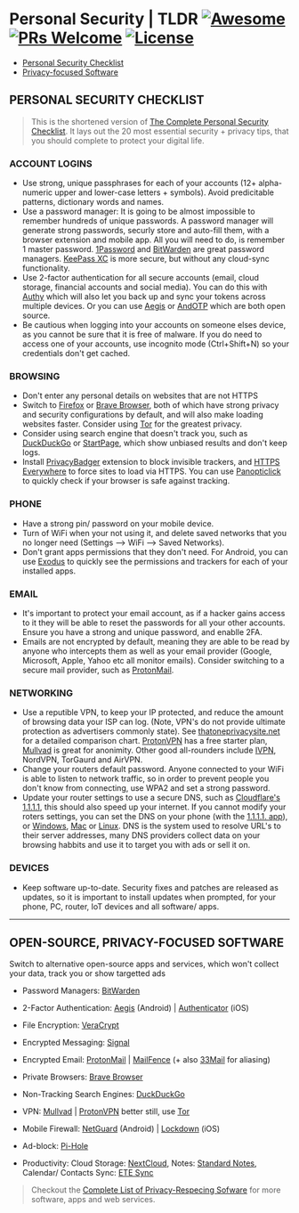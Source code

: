 # Personal Security | TLDR [![Awesome](https://awesome.re/badge-flat2.svg)](https://awesome.re) [![PRs Welcome](https://img.shields.io/badge/PRs-welcome-brightgreen.svg?style=flat-square)](http://makeapullrequest.com) [![License](https://img.shields.io/badge/LICENSE-CC_BY_4.0-00a2ff?&style=flat-square)](https://creativecommons.org/licenses/by/4.0/)

- [Personal Security Checklist](#personal-security-checklist)
- [Privacy-focused Software](#open-source-privacy-focused-software)

## PERSONAL SECURITY CHECKLIST

> This is the shortened version of [The Complete Personal Security Checklist](https://github.com/Lissy93/personal-security-checklist/blob/master/README.md). 
It lays out the 20 most essential security + privacy tips, that you should complete to protect your digital life.


### ACCOUNT LOGINS
- Use strong, unique passphrases for each of your accounts (12+ alpha-numeric upper and lower-case letters + symbols). Avoid predicitable patterns, dictionary words and names.
- Use a password manager: It is going to be almost impossible to remember hundreds of unique passwords. A password manager will generate strong passwords, securly store and auto-fill them, with a browser extension and mobile app. All you will need to do, is remember 1 master password. [1Password](https://1password.com/) and [BitWarden](https://bitwarden.com/) are great password managers. [KeePass XC](https://keepassxc.org/) is more secure, but without any cloud-sync functionality.
- Use 2-factor authentication for all secure accounts (email, cloud storage, financial accounts and social media). You can do this with [Authy](https://authy.com/) which will also let you back up and sync your tokens across multiple devices. Or you can use [Aegis](https://getaegis.app/) or [AndOTP](https://github.com/andOTP/andOTP) which are both open source.
- Be cautious when logging into your accounts on someone elses device, as you cannot be sure that it is free of malware. If you do need to access one of your accounts, use incognito mode (Ctrl+Shift+N) so your credentials don't get cached.


### BROWSING
- Don't enter any personal details on websites that are not HTTPS
- Switch to [Firefox](https://www.mozilla.org/en-GB/firefox/new/) or [Brave Browser](https://brave.com/?ref=ali721), both of which have strong privacy and security configurations by default, and will also make loading websites faster. Consider using [Tor](https://www.torproject.org/) for the greatest privacy.
- Consider using search engine that doesn't track you, such as [DuckDuckGo](https://duckduckgo.com/) or [StartPage](https://www.startpage.com/), which show unbiased results and don't keep logs.
- Install [PrivacyBadger](https://www.eff.org/privacybadger) extension to block invisible trackers, and [HTTPS Everywhere](https://www.eff.org/https-everywhere) to force sites to load via HTTPS. You can use [Panopticlick](https://panopticlick.eff.org/) to quickly check if your browser is safe against tracking.


### PHONE
- Have a strong pin/ password on your mobile device.
- Turn of WiFi when your not using it, and delete saved networks that you no longer need (Settings --> WiFi --> Saved Networks).
- Don't grant apps permissions that they don't need. For Android, you can use [Exodus](https://exodus-privacy.eu.org/en/) to quickly see the permissions and trackers for each of your installed apps.


### EMAIL
- It's important to protect your email account, as if a hacker gains access to it they will be able to reset the passwords for all your other accounts. Ensure you have a strong and unique password, and enablle 2FA.
- Emails are not encrypted by default, meaning they are able to be read by anyone who intercepts them as well as your email provider (Google, Microsoft, Apple, Yahoo etc all monitor emails). Consider switching to a secure mail provider, such as [ProtonMail](https://protonmail.com/).


### NETWORKING
- Use a reputible VPN, to keep your IP protected, and reduce the amount of browsing data your ISP can log. (Note, VPN's do not provide ultimate protection as advertisers commonly state). See [thatoneprivacysite.net](https://thatoneprivacysite.net/) for a detailed comparison chart. [ProtonVPN](https://protonvpn.com/) has a free starter plan, [Mullvad](https://mullvad.net/) is great for anonimity. Other good all-rounders include [IVPN](https://www.ivpn.net/), NordVPN, TorGaurd and AirVPN.
- Change your routers default password. Anyone connected to your WiFi is able to listen to network traffic, so in order to prevent people you don't know from connecting, use WPA2 and set a strong password.
- Update your router settings to use a secure DNS, such as [Cloudflare's 1.1.1.1](https://1.1.1.1/dns/), this should also speed up your internet. If you cannot modify your roters settings, you can set the DNS on your phone (with the [1.1.1.1. app](https://1.1.1.1/)), or [Windows](https://developers.cloudflare.com/1.1.1.1/setting-up-1.1.1.1/windows/), [Mac](https://developers.cloudflare.com/1.1.1.1/setting-up-1.1.1.1/mac/) or [Linux](https://developers.cloudflare.com/1.1.1.1/setting-up-1.1.1.1/linux/). DNS is the system used to resolve URL's to their server addresses, many DNS providers collect data on your browsing habbits and use it to target you with ads or sell it on. 


### DEVICES
- Keep software up-to-date. Security fixes and patches are released as updates, so it is important to install updates when prompted, for your phone, PC, router, IoT devices and all software/ apps.

----


## OPEN-SOURCE, PRIVACY-FOCUSED SOFTWARE

Switch to alternative open-source apps and services, which won't collect your data, track you or show targetted ads 

- Password Managers: [BitWarden]
- 2-Factor Authentication: [Aegis] (Android) | [Authenticator] (iOS)
- File Encryption: [VeraCrypt]
- Encrypted Messaging: [Signal]
- Encrypted Email: [ProtonMail] | [MailFence] (+ also [33Mail] for aliasing)
- Private Browsers: [Brave Browser]
- Non-Tracking Search Engines: [DuckDuckGo]
- VPN: [Mullvad] | [ProtonVPN]  better still, use [Tor]
- Mobile Firewall: [NetGuard] (Android) | [Lockdown] (iOS)
- Ad-block: [Pi-Hole]

- Productivity: Cloud Storage: [NextCloud], Notes: [Standard Notes], Calendar/ Contacts Sync: [ETE Sync]

> Checkout the [Complete List of Privacy-Respecing Sofware](https://github.com/Lissy93/personal-security-checklist/blob/master/6_Privacy_Respecting_Software.md) for more software, apps and web services.

[BitWarden]: https://bitwarden.com
[Aegis]: https://getaegis.app
[Authenticator]: https://mattrubin.me/authenticator
[VeraCrypt]: https://www.veracrypt.fr
[Tor]: https://www.torproject.org
[Pi-Hole]: https://pi-hole.net
[Mullvad]: https://mullvad.net
[ProtonVPN]: https://protonvpn.com
[NetGuard]: https://www.netguard.me
[Lockdown]: https://lockdownhq.com
[33Mail]: http://33mail.com/Dg0gkEA
[Signal]: https://signal.org
[ProtonMail]: https://protonmail.com
[MailFence]: https://mailfence.com?src=digitald
[Brave Browser]: https://brave.com/?ref=ali721
[DuckDuckGo]: https://duckduckgo.com
[NextCloud]: https://nextcloud.com
[Standard Notes]: https://standardnotes.org/?s=chelvq36
[ETE Sync]: https://www.etesync.com/accounts/signup/?referrer=QK6g
